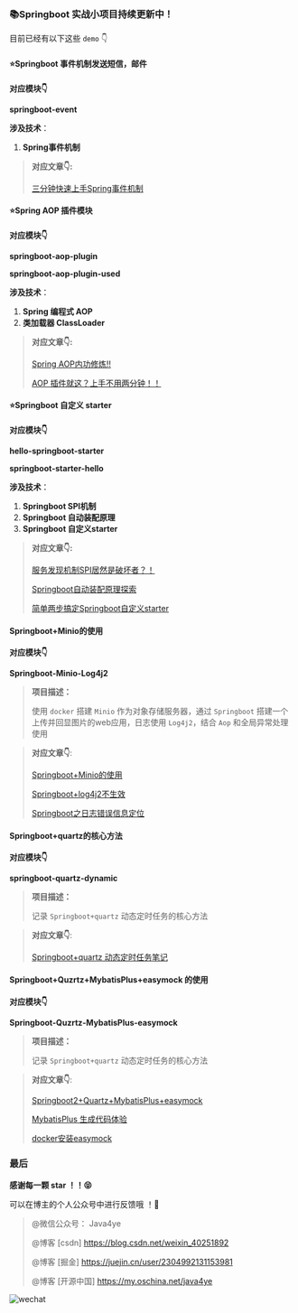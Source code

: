 ### 📚Springboot 实战小项目持续更新中！

目前已经有以下这些 `demo` 👇





#### ⭐Springboot 事件机制发送短信，邮件

**对应模块👇**

**springboot-event**



**涉及技术**：

1. **Spring事件机制**



> **对应文章👇:**
>
> [三分钟快速上手Spring事件机制](https://mp.weixin.qq.com/s/XjGIK11FeNpJWUTZhJhqlg)



#### ⭐Spring AOP 插件模块

**对应模块👇**

**springboot-aop-plugin**

**springboot-aop-plugin-used**



**涉及技术**：

1. **Spring 编程式 AOP**
2. **类加载器 ClassLoader**



> **对应文章👇:**
>
> [Spring AOP内功修炼!!](https://mp.weixin.qq.com/s/N1t-t0FhQhdzIo_ljhxBbQ)
>
> [AOP 插件就这？上手不用两分钟！！](https://mp.weixin.qq.com/s/tEkjWnygz3SCa_aMdveNYQ)





#### ⭐Springboot 自定义 starter

**对应模块👇**

**hello-springboot-starter**

**springboot-starter-hello**



**涉及技术**：

1. **Springboot SPI机制**
2. **Springboot 自动装配原理**
3. **Springboot 自定义starter**



> **对应文章👇:**
>
> [服务发现机制SPI居然是破坏者？！](https://mp.weixin.qq.com/s/xz6XijCcl6vSd28n4AQtmw)
>
> [Springboot自动装配原理探索](https://mp.weixin.qq.com/s/QFGs57qJhsRcql2Zdeg2tg)
>
> [简单两步搞定Springboot自定义starter](https://mp.weixin.qq.com/s/aNJdPNuxlrEsxo-mRhQn8Q)



#### Springboot+Minio的使用

**对应模块👇**

**Springboot-Minio-Log4j2**



> **项目描述：**
>
> 使用 `docker` 搭建 `Minio` 作为对象存储服务器，通过 `Springboot` 搭建一个上传并回显图片的web应用，日志使用 `Log4j2`，结合 `Aop` 和全局异常处理使用



> **对应文章👇**:
>
> [Springboot+Minio的使用](https://mp.weixin.qq.com/s/QH0x2d1VAiQZnzEUfFtjpw)
>
> [Springboot+log4j2不生效](https://mp.weixin.qq.com/s/6z5TCSsZV3fv3LyLvuKkaQ)
>
> [Springboot之日志错误信息定位](https://mp.weixin.qq.com/s/XNwqOnYOJPDH10yB2QMRvg)



#### Springboot+quartz的核心方法

**对应模块👇**

**springboot-quartz-dynamic**

> **项目描述：**
>
> 记录 `Springboot+quartz` 动态定时任务的核心方法



> **对应文章👇**:
>
> [Springboot+quartz 动态定时任务笔记](https://mp.weixin.qq.com/s/sU7reEsSaZj5FtGtJ2LAbg)



#### Springboot+Quzrtz+MybatisPlus+easymock 的使用

**对应模块👇**

**Springboot-Quzrtz-MybatisPlus-easymock**



> **项目描述：**
>
> 记录 `Springboot+quartz` 动态定时任务的核心方法



> **对应文章👇**:
>
> [Springboot2+Quartz+MybatisPlus+easymock](https://mp.weixin.qq.com/s/cqysSlMdfVJ6wMi81jRchw)
>
> [MybatisPlus 生成代码体验](https://mp.weixin.qq.com/s/6-eCpWuIscglTs2ilUQjgw)
>
> [docker安装easymock](https://mp.weixin.qq.com/s/nFYSDZmoUJCosRvufdDiBw)



### 最后

**感谢每一颗 star ！！😝**

可以在博主的个人公众号中进行反馈哦 ！🤗 



>  @微信公众号： Java4ye
>
>  @博客 [csdn] https://blog.csdn.net/weixin_40251892
>
>  @博客 [掘金]  https://juejin.cn/user/2304992131153981
>
>  @博客 [开源中国] https://my.oschina.net/java4ye



![wechat](http://img.ryzeyang.top/20201202082043.png)
